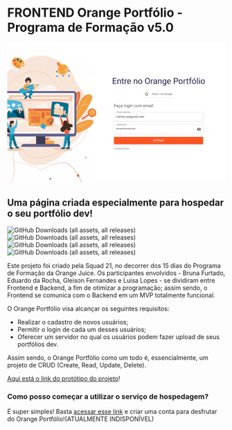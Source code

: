 # FRONTEND Orange Portfólio - Programa de Formação v5.0

<div style="text-align: center;">
    <img src="./readme_homepage.png">
</div>

## Uma página criada especialmente para hospedar o seu portfólio dev!

![GitHub Downloads (all assets, all releases)](https://img.shields.io/github/downloads/eduardodarocha/squad-21-frontend/total?style=flat-square&logo=React&label=React&link=https%3A%2F%2Freact.dev%2F)
![GitHub Downloads (all assets, all releases)](https://img.shields.io/github/downloads/eduardodarocha/squad-21-frontend/total?style=flat-square&logo=TypeScript&label=TypeScript&link=https%3A%2F%2Fwww.typescriptlang.org%2F)
![GitHub Downloads (all assets, all releases)](https://img.shields.io/github/downloads/eduardodarocha/squad-21-frontend/total?style=flat-square&logo=npm&label=npm&link=https%3A%2F%2Fwww.npmjs.com%2F)
![GitHub Downloads (all assets, all releases)](https://img.shields.io/github/downloads/eduardodarocha/squad-21-frontend/total?style=flat-square&logo=MUI&label=MUI&link=https%3A%2F%2Fmui.com%2F)

Este projeto foi criado pela Squad 21, no decorrer dos 15 dias do Programa de Formação da Orange Juice. Os participantes envolvidos - Bruna Furtado, Eduardo da Rocha, Gleison Fernandes e Luisa Lopes - se dividiram entre Frontend e Backend, a fim de otimizar a programação; assim sendo, o Frontend se comunica com o Backend em um MVP totalmente funcional. 

O Orange Portfólio visa alcançar os seguintes requisitos:

* Realizar o cadastro de novos usuários;
* Permitir o login de cada um desses usuários;
* Oferecer um servidor no qual os usuários podem fazer upload de seus portfólios dev.

Assim sendo, o Orange Portfólio como um todo é, essencialmente, um projeto de CRUD (Create, Read, Update, Delete).  

[Aqui está o link do protótipo do projeto](https://www.figma.com/file/utDx59m5Opz1lDSN1J4r9I/Desafio---Programa-de-Forma%C3%A7%C3%A3o-5.0?type=design&node-id=214-3448&mode=design&t=XkXMyjfGfU7Zn09J-0)!

### Como posso começar a utilizar o serviço de hospedagem? 

É super simples! Basta [acessar esse link](#) e criar uma conta para desfrutar do Orange Portfólio!(ATUALMENTE INDISPONÍVEL)